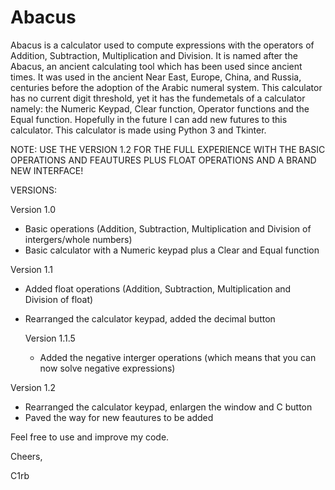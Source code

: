 # Abacus

Abacus is a calculator used to compute expressions with the operators of Addition, Subtraction, Multiplication and Division. It is named after the Abacus, an ancient calculating tool which has been used since ancient times. It was used in the ancient Near East, Europe, China, and Russia, centuries before the adoption of the Arabic numeral system. This calculator has no current digit threshold, yet it has the fundemetals of a calculator namely: the Numeric Keypad, Clear function, Operator functions and the Equal function. Hopefully in the future I can add new futures to this calculator. This calculator is made using Python 3 and Tkinter.

NOTE: USE THE VERSION 1.2 FOR THE FULL EXPERIENCE WITH THE BASIC OPERATIONS AND FEAUTURES PLUS FLOAT OPERATIONS AND A BRAND NEW INTERFACE!

VERSIONS:

Version 1.0
- Basic operations (Addition, Subtraction, Multiplication and Division of intergers/whole numbers)
- Basic calculator with a Numeric keypad plus a Clear and Equal function

Version 1.1
- Added float operations (Addition, Subtraction, Multiplication and Division of float)
- Rearranged the calculator keypad, added the decimal button
  
  Version 1.1.5
  - Added the negative interger operations (which means that you can now solve negative expressions)

Version 1.2
- Rearranged the calculator keypad, enlargen the window and C button
- Paved the way for new feautures to be added

Feel free to use and improve my code.

Cheers,

C1rb
